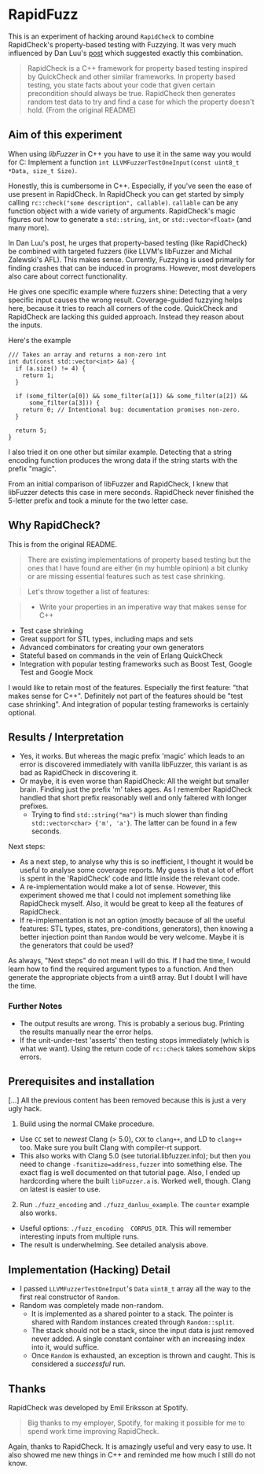 RapidFuzz
==========

This is an experiment of hacking around `RapidCheck` to combine RapidCheck's
property-based testing with Fuzzying. It was very much influenced by Dan Luu's
[post](https://danluu.com/testing) which suggested exactly this combination.


> RapidCheck is a C++ framework for property based testing inspired by QuickCheck
and other similar frameworks. In property based testing, you state facts about
your code that given certain precondition should always be true. RapidCheck
then generates random test data to try and find a case for which the property
doesn't hold. (From the original README)

## Aim of this experiment
When using *libFuzzer* in C++ you have to use it in the same way you would for
C: Implement a function `int LLVMFuzzerTestOneInput(const uint8_t *Data, size_t Size)`.

Honestly, this is cumbersome in C++. Especially, if you've seen the ease of use
present in RapidCheck. In RapidCheck you can get started by simply calling
`rc::check("some description", callable)`. `callable` can be any function object
with a wide variety of arguments. RapidCheck's magic figures out how to generate
a `std::string`, `int`, or `std::vector<float>` (and many more).

In Dan Luu's post, he urges that property-based testing (like RapidCheck) be
combined with targeted fuzzers (like LLVM's libFuzzer and Michal Zalewski's AFL). This makes sense. Currently, Fuzzying is used primarily for finding
crashes that can be induced in programs. However, most developers also care
about correct functionality.

He gives one specific example where fuzzers shine: Detecting that a very
specific input causes the wrong result. Coverage-guided fuzzying helps here,
because it tries to reach all corners of the code. QuickCheck and RapidCheck are lacking this guided approach. Instead they reason about the inputs.

Here's the example
```
/// Takes an array and returns a non-zero int
int dut(const std::vector<int> &a) {
  if (a.size() != 4) {
    return 1;
  }

  if (some_filter(a[0]) && some_filter(a[1]) && some_filter(a[2]) &&
      some_filter(a[3])) {
    return 0; // Intentional bug: documentation promises non-zero.
  }

  return 5;
}
```

I also tried it on one other but similar example. Detecting that a string encoding
function produces the wrong data if the string starts with the prefix "magic".

From an initial comparison of libFuzzer and RapidCheck, I knew that libFuzzer
detects this case in mere seconds. RapidCheck never finished the 5-letter prefix
and took a minute for the two letter case.

## Why RapidCheck? ##
This is from the original README.

> There are existing implementations of property based testing but the ones that I have found are either (in my humble opinion) a bit clunky or are missing essential features such as test case shrinking.

> Let's throw together a list of features:

> - Write your properties in an imperative way that makes sense for C++
- Test case shrinking
- Great support for STL types, including maps and sets
- Advanced combinators for creating your own generators
- Stateful based on commands in the vein of Erlang QuickCheck
- Integration with popular testing frameworks such as Boost Test, Google Test and Google Mock

I would like to retain most of the features. Especially the first feature: "that makes sense for C++".
Definitely not part of  the features should be "test case shrinking". And integration of popular testing frameworks is certainly optional.

## Results / Interpretation

* Yes, it works. But whereas the magic prefix 'magic' which leads to an error is
discovered immediately with vanilla libFuzzer, this variant is as bad as
RapidCheck in discovering it.
* Or maybe, it is even worse than RapidCheck: All the weight but smaller brain.
Finding just the prefix 'm' takes ages. As I remember RapidCheck handled that
short prefix reasonably well and only faltered with longer prefixes.
  * Trying to find `std::string("ma")` is much slower than finding
  `std::vector<char> {'m', 'a'}`. The latter can be found in a few seconds.

Next steps:
* As a next step, to analyse why this is so inefficient, I thought it would be
useful to analyse some coverage reports. My guess is that a lot of effort is
spent in the 'RapidCheck' code and little inside the relevant code.
* A re-implementation would make a lot of sense. However, this experiment showed
 me that I could not implement something like RapidCheck myself. Also, it would
 be great to keep all the features of RapidCheck.
* If re-implementation is not an option (mostly because of all the useful
  features: STL types, states, pre-conditions, generators), then knowing a better
  injection point than `Random` would be very welcome. Maybe it is the generators
  that could be used?

As always, "Next steps" do not mean I will do this. If I had the time, I would
learn how to find the required argument types to a function. And then generate
the appropriate objects from a uint8 array. But I doubt I will have the time.

### Further Notes
* The output results are wrong. This is probably a serious bug. Printing
the results manually near the error helps.
* If the unit-under-test 'asserts' then testing stops immediately (which is what we want). Using the return code of `rc::check`  takes somehow skips errors.


## Prerequisites and installation ##
[...] All the previous content has been removed because this is just a very ugly hack.

1. Build using the normal CMake procedure.
* Use `CC` set to _newest_ Clang (> 5.0), `CXX` to `clang++`, and LD to `clang++`
 too. Make sure you built Clang with compiler-rt support.
* This also works with Clang 5.0 (see tutorial.libfuzzer.info); but then you
need to change `-fsanitize=address,fuzzer` into something else.
The exact flag is well documented on that tutorial page. Also, I ended up
hardcording where the built `libFuzzer.a` is. Worked well, though.
Clang on latest is easier to use.

2. Run `./fuzz_encoding` and `./fuzz_danluu_example`. The `counter` example also works.
* Useful options: `./fuzz_encoding  CORPUS_DIR`. This will remember interesting inputs from multiple runs.
* The result is underwhelming. See detailed analysis above.

## Implementation (Hacking) Detail
* I passed `LLVMFuzzerTestOneInput`'s `Data` `uint8_t` array all the way to the first real constructor of `Random`.
* Random was completely made non-random.
    * It is implemented as a shared pointer to a stack. The pointer is shared with Random instances created through `Random::split`.
    * The stack should not be a stack, since the input data is just removed never added. A single constant container with an increasing index into it, would suffice.
    * Once `Random` is exhausted, an exception is thrown and caught. This is considered a _successful_ run.



## Thanks ##
RapidCheck was developed by Emil Eriksson at Spotify.
> Big thanks to my employer, Spotify, for making it possible for me to spend work time improving RapidCheck.

Again, thanks to RapidCheck. It is amazingly useful and very easy to use. It also
showed me new things in C++ and reminded me how much I still do not know.
